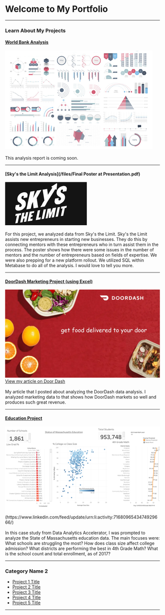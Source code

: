 # Welcome to My Portfolio

---

### Learn About My Projects

#### [World Bank Analysis](/bank)
<img src="images/dummy_thumbnail.jpg?raw=true"/>
<br><br>
This analysis report is coming soon.

---
#### [Sky's the Limit Analysis](/files/Final Poster at Presentation.pdf)
<img src="images/Org Logo for Project.png?raw=true"/>
<br><br>
For this project, we analyzed data from Sky's the Limit.  Sky's the Limit assists new entrepreneurs in starting new businesses.  They do this by connecting mentors with these entrepreneurs who in turn assist them in the process.  The poster shows how there were some issues in the number of mentors and the number of entrepreneurs based on fields of expertise.  We were also prepping for a new platform rollout.
We utilized SQL within Metabase to do all of the analysis.  I would love to tell you more.

---
#### [DoorDash Marketing Project (using Excel)](https://www.linkedin.com/pulse/doordash-marketing-match-made-business-darrel-hanich-0gzmc/?trackingId=p7TPiygeS5231v9I1mk3cA%3D%3D)
<img src="images/doordash-1-1536x870.webp?raw=true"/>
<a href="https://www.linkedin.com/pulse/doordash-marketing-match-made-business-darrel-hanich-0gzmc/?trackingId=p7TPiygeS5231v9I1mk3cA%3D%3D"> View my article on Door Dash </a>
<br><br>
My article that I posted about analyzing the DoorDash data analysis.  I analyzed marketing data to that shows how DoorDash markets so well and produces such great revenue. 


---
#### [Education Project](https://www.linkedin.com/feed/update/urn:li:activity:7168096543474929666/)
<img src="images/Status of Massachusetts Education.png?raw=true"/>
(https://www.linkedin.com/feed/update/urn:li:activity:7168096543474929666/)
<br><br>
In this case study from Data Analytics Accelerator, I was prompted to analyze the State of Massachusetts education data. The main focuses were:
What schools are struggling the most?
How does class size affect college admission?
What districts are performing the best in 4th Grade Math?
What is the school count and total enrollment, as of 2017?

---

### Category Name 2

- [Project 1 Title](http://example.com/)
- [Project 2 Title](http://example.com/)
- [Project 3 Title](http://example.com/)
- [Project 4 Title](http://example.com/)
- [Project 5 Title](http://example.com/)

---




